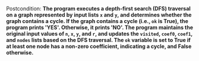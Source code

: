 Postcondition: **The program executes a depth-first search (DFS) traversal on a graph represented by input lists `x` and `y`, and determines whether the graph contains a cycle. If the graph contains a cycle (i.e., `ok` is True), the program prints 'YES'. Otherwise, it prints 'NO'. The program maintains the original input values of `n`, `x`, `y`, and `r`, and updates the `visited`, `coef0`, `coef1`, and `nodes` lists based on the DFS traversal. The `ok` variable is set to True if at least one node has a non-zero coefficient, indicating a cycle, and False otherwise.**